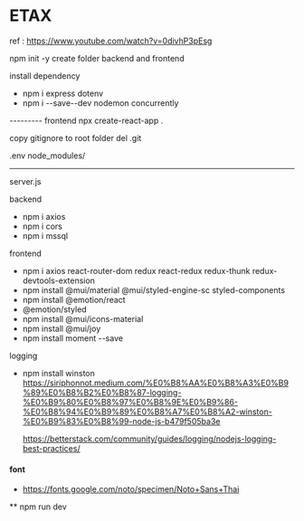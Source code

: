 # ETAX

ref : https://www.youtube.com/watch?v=0divhP3pEsg

npm init -y
create folder backend and frontend

install dependency

- npm i express dotenv
- npm i --save--dev nodemon concurrently

--------- frontend
npx create-react-app .

copy gitignore to root folder
del .git

.env
node_modules/

---

server.js

backend

- npm i axios
- npm i cors
- npm i mssql

frontend

- npm i axios react-router-dom redux react-redux redux-thunk redux-devtools-extension
- npm install @mui/material @mui/styled-engine-sc styled-components
- npm install @emotion/react
- @emotion/styled
- npm install @mui/icons-material
- npm install @mui/joy
- npm install moment --save

logging

- npm install winston
  https://siriphonnot.medium.com/%E0%B8%AA%E0%B8%A3%E0%B9%89%E0%B8%B2%E0%B8%87-logging-%E0%B9%80%E0%B8%97%E0%B8%9E%E0%B9%86-%E0%B8%94%E0%B9%89%E0%B8%A7%E0%B8%A2-winston-%E0%B9%83%E0%B8%99-node-js-b479f505ba3e

  https://betterstack.com/community/guides/logging/nodejs-logging-best-practices/

#### font

- https://fonts.google.com/noto/specimen/Noto+Sans+Thai

\*\* npm run dev
